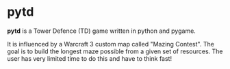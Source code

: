pytd
====
**pytd** is a Tower Defence (TD) game written in python and pygame.

It is influenced by a Warcraft 3 custom map called "Mazing Contest". The goal is to build the longest maze possible from a given set of resources. The user has very limited time to do this and have to think fast!

